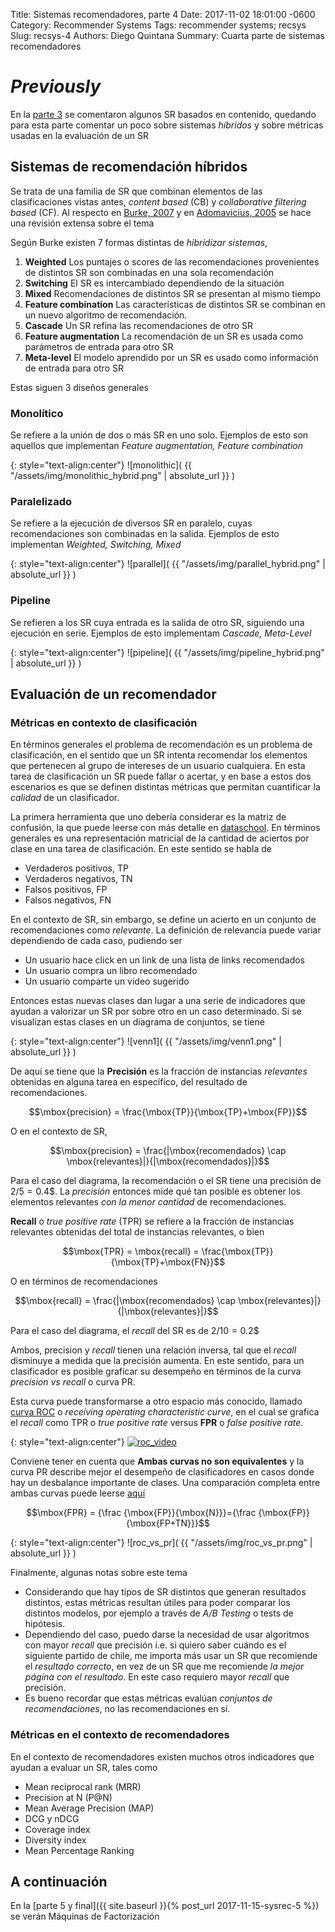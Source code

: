 Title: Sistemas recomendadores, parte 4
Date: 2017-11-02 18:01:00 -0600
Category: Recommender Systems
Tags: recommender systems; recsys
Slug: recsys-4
Authors: Diego Quintana
Summary: Cuarta parte de sistemas recomendadores
<!-- Modified: 2010-12-05 19:30 -->

<!-- entry 4, clase al 08.11 -->
<!-- Hoy -->
<!-- *  Evaluación -->
<!-- *  Laboratorio -->
<!-- *  usando *Bag of Words* -->
<!-- *  LDA -->
<!-- *  Usando un software llamado *gensim* -->

# _Previously_

En la [parte 3]({filename}/sysrec-3.md) se comentaron algunos SR basados en contenido, quedando para esta parte comentar un poco sobre sistemas _híbridos_ y sobre métricas usadas en la evaluación de un SR

## Sistemas de recomendación híbridos

Se trata de una familia de SR que combinan elementos de las clasificaciones vistas antes, _content based_ (CB) y _collaborative filtering based_ (CF). Al respecto en [Burke, 2007](http://citeseerx.ist.psu.edu/viewdoc/download?doi=10.1.1.88.8200&rep=rep1&type=pdf) y en [Adomavicius, 2005](http://blog.ag-nbi.de/wp-content/uploads/2015/10/adomavicius-recsys.pdf) se hace una revisión extensa sobre el tema

Según Burke existen 7 formas distintas de _hibridizar sistemas_,

1.  **Weighted** Los puntajes o scores de las recomendaciones provenientes de distintos SR son combinadas en una sola recomendación
2.  **Switching** El SR es intercambiado dependiendo de la situación
3.  **Mixed** Recomendaciones de distintos SR se presentan al mismo tiempo
4.  **Feature combination** Las características de distintos SR se combinan en un nuevo algoritmo de recomendación.
5.  **Cascade** Un SR refina las recomendaciones de otro SR
6.  **Feature augmentation** La recomendación de un SR es usada como parámetros de entrada para otro SR
7.  **Meta-level** El modelo aprendido por un SR es usado como información de entrada para otro SR

Estas siguen 3 diseños generales

### Monolítico

Se refiere a la unión de dos o más SR en uno solo. Ejemplos de esto son aquellos que implementan _Feature augmentation, Feature combination_

{: style="text-align:center"}
![monolithic]( {{ "/assets/img/monolithic_hybrid.png" | absolute_url }} )

### Paralelizado

Se refiere a la ejecución de diversos SR en paralelo, cuyas recomendaciones son combinadas en la salida. Ejemplos de esto implementan _Weighted, Switching, Mixed_

{: style="text-align:center"}
![parallel]( {{ "/assets/img/parallel_hybrid.png" | absolute_url }} )

### Pipeline

Se refieren a los SR cuya entrada es la salida de otro SR, siguiendo una ejecución en serie. Ejemplos de esto implementam _Cascade, Meta-Level_

{: style="text-align:center"}
![pipeline]( {{ "/assets/img/pipeline_hybrid.png" | absolute_url }} )

## Evaluación de un recomendador

### Métricas en contexto de clasificación

En términos generales el problema de recomendación es un problema de clasificación, en el sentido que un SR intenta recomendar los elementos que pertenecen al grupo de intereses de un usuario cualquiera. En esta tarea de clasificación un SR puede fallar o acertar, y en base a estos dos escenarios es que se definen distintas métricas que permitan cuantificar la _calidad_ de un clasificador.

La primera herramienta que uno debería considerar es la matriz de confusión, la que puede leerse con más detalle en [dataschool](http://www.dataschool.io/simple-guide-to-confusion-matrix-terminology/). En términos generales es una representación matricial de la cantidad de aciertos por clase en una tarea de clasificación. En este sentido se habla de

- Verdaderos positivos, TP
- Verdaderos negativos, TN
- Falsos positivos, FP
- Falsos negativos, FN

En el contexto de SR, sin embargo, se define un acierto en un conjunto de recomendaciones como _relevante_. La definición de relevancia puede variar dependiendo de cada caso, pudiendo ser

- Un usuario hace click en un link de una lista de links recomendados
- Un usuario compra un libro recomendado
- Un usuario comparte un video sugerido

Entonces estas nuevas clases dan lugar a una serie de indicadores que ayudan a valorizar un SR por sobre otro en un caso determinado. Si se visualizan estas clases en un diagrama de conjuntos, se tiene

{: style="text-align:center"}
![venn1]( {{ "/assets/img/venn1.png" | absolute_url }} )

De aquí se tiene que la **Precisión** es la fracción de instancias _relevantes_ obtenidas en alguna tarea en específico, del resultado de recomendaciones.

$$\mbox{precision} = \frac{\mbox{TP}}{\mbox{TP}+\mbox{FP}}$$

O en el contexto de SR,

$$\mbox{precision} = \frac{|\mbox{recomendados} \cap \mbox{relevantes}|}{|\mbox{recomendados}|}$$

Para el caso del diagrama, la recomendación o el SR tiene una precisión de $2/5=0.4$$. La _precisión_ entonces mide qué tan posible es obtener los elementos relevantes _con la menor cantidad_ de recomendaciones.

**Recall** o _true positive rate_ (TPR) se refiere a la fracción de instancias relevantes obtenidas del total de instancias relevantes, o bien

$$\mbox{TPR} = \mbox{recall} = \frac{\mbox{TP}}{\mbox{TP}+\mbox{FN}}$$

O en términos de recomendaciones

$$\mbox{recall} = \frac{|\mbox{recomendados} \cap \mbox{relevantes}|}{|\mbox{relevantes}|}$$

Para el caso del diagrama, el _recall_ del SR es de $2/10=0.2$$

Ambos, precision y _recall_ tienen una relación inversa, tal que el _recall_ disminuye a medida que la precisión aumenta. En este sentido, para un clasificador es posible graficar su desempeño en términos de la curva _precision vs recall_ o curva PR.

Esta curva puede transformarse a otro espacio más conocido, llamado [curva ROC](https://en.wikipedia.org/wiki/Receiver_operating_characteristic) o _receiving operating characteristic curve_, en el cual se grafica el _recall_ como TPR o _true positive rate_ versus **FPR** o _false positive rate_.

{: style="text-align:center"}
[![roc_video](http://img.youtube.com/vi/OAl6eAyP-yo/0.jpg)](http://www.youtube.com/watch?v=OAl6eAyP-yo "ROC Curve explained")

Conviene tener en cuenta que **Ambas curvas no son equivalentes** y la curva PR describe mejor el desempeño de clasificadores en casos donde hay un desbalance importante de clases. Una comparación completa entre ambas curvas puede leerse [aquí](http://pages.cs.wisc.edu/~jdavis/davisgoadrichcamera2.pdf)

$$\mbox{FPR} = {\frac {\mbox{FP}}{\mbox{N}}}={\frac {\mbox{FP}}{\mbox{FP+TN}}}$$

{: style="text-align:center"}
![roc_vs_pr]( {{ "/assets/img/roc_vs_pr.png" | absolute_url }} )

Finalmente, algunas notas sobre este tema

- Considerando que hay tipos de SR distintos que generan resultados distintos, estas métricas resultan útiles para poder comparar los distintos modelos, por ejemplo a través de _A/B Testing_ o tests de hipótesis.
- Dependiendo del caso, puedo darse la necesidad de usar algoritmos con mayor _recall_ que precisión i.e. si quiero saber cuándo es el siguiente partido de chile, me importa más usar un SR que recomiende el _resultado correcto_, en vez de un SR que me recomiende _la mejor página con el resultado_. En este caso requiero mayor _recall_ que precisión.
- Es bueno recordar que estas métricas evalúan _conjuntos de recomendaciones_, no las recomendaciones en sí.

### Métricas en el contexto de recomendadores

En el contexto de recomendadores existen muchos otros indicadores que ayudan a evaluar un SR, tales como

- Mean reciprocal rank (MRR)
- Precision at N (P@N)
- Mean Average Precision (MAP)
- DCG y nDCG
- Coverage index
- Diversity index
- Mean Percentage Ranking

<!-- ## Diversity

Si alguien le gusta el *colo colo*, y le recomiendo sólo noticias del mismo equipo, la diversidad es muy baja. Si en cambio le recomiendo noticias de fútbol, añado diversidad a mi conjunto de recomendaciones. Esto apunta a resolver el problema de *burbujas de información*, algo que se puede hacer de manera programática y controlada. -->

## A continuación

En la [parte 5 y final]({{ site.baseurl }}{% post_url 2017-11-15-sysrec-5 %}) se verán Máquinas de Factorización
